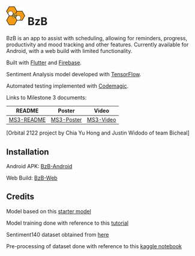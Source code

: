 # <img src=beecheal/assets/BzB.png width="50" height="50"> BzB
BzB is an app to assist with scheduling, allowing for reminders, progress, productivity and mood tracking and other features. Currently available for Android, with a web build with limited functionality.

Built with [Flutter]([url](https://flutter.dev/)) and [Firebase]([url](https://firebase.google.com/)). 

Sentiment Analysis model developed with [TensorFlow]([url](https://www.tensorflow.org/)).

Automated testing implemented with [Codemagic]([url](https://codemagic.io/start/)).

Links to Milestone 3 documents:

| README  | Poster | Video |
| ------------- | ------------- | ------------- |
| [MS3-README](url)  | [MS3-Poster](url)  | [MS3-Video](url)  |

[Orbital 2122 project by Chia Yu Hong and Justin Widodo of team Bicheal]

## Installation
Android APK:
[BzB-Android](url)

Web Build:
[BzB-Web](url)

## Credits
Model based on this [starter model]([url](https://www.tensorflow.org/lite/examples/text_classification/overview))

Model training done with reference to this [tutorial]([url](https://www.tensorflow.org/lite/models/modify/model_maker/text_classification))

Sentiment140 dataset obtained from [here]([url](https://www.kaggle.com/datasets/kazanova/sentiment140))

Pre-processing of dataset done with reference to this [kaggle notebook]([url](https://www.kaggle.com/code/paoloripamonti/twitter-sentiment-analysis/notebook))
